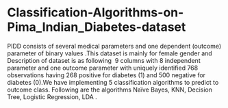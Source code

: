 # Classification-Algorithms-on-Pima_Indian_Diabetes-dataset
PIDD consists of several medical parameters and one dependent (outcome) parameter of binary values .This dataset is mainly for female gender and Description of dataset is as following  9 columns with 8 independent parameter and one outcome parameter with uniquely identified 768 observations having 268 positive for diabetes (1) and 500 negative for diabetes (0).We have implementing 5 classification algorithms to predict to outcome class. Following are the algorithms Naïve Bayes, KNN, Decision Tree, Logistic Regression, LDA .
